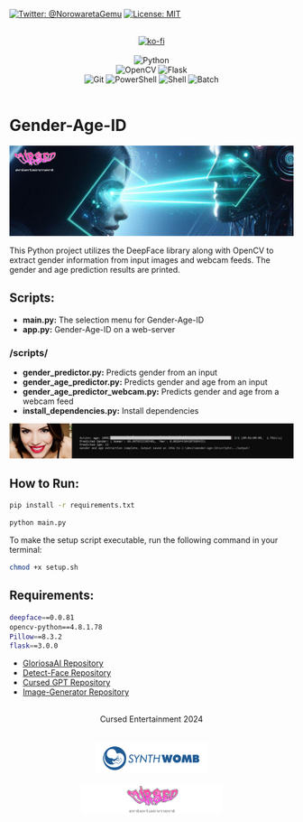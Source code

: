 [![Twitter: @NorowaretaGemu](https://img.shields.io/badge/X-@NorowaretaGemu-blue.svg?style=flat)](https://x.com/NorowaretaGemu)
[![License: MIT](https://img.shields.io/badge/License-MIT-yellow.svg)](https://opensource.org/licenses/MIT)
  
  <br>
<div align="center">
  <a href="https://ko-fi.com/cursedentertainment">
    <img src="https://ko-fi.com/img/githubbutton_sm.svg" alt="ko-fi" style="width: 20%;"/>
  </a>
</div>
  <br>


<div align="center">
  <img alt="Python" src="https://img.shields.io/badge/python%20-%23323330.svg?&style=for-the-badge&logo=python&logoColor=white"/>
</div>

<div align="center">
   <img alt="OpenCV" src="https://img.shields.io/badge/opencv-%23323330.svg?&style=for-the-badge&logo=opencv&logoColor=white"/>
     <img alt="Flask" src="https://img.shields.io/badge/flask%20-%23323330.svg?&style=for-the-badge&logo=flaks&logoColor=white"/>
</div>

<div align="center">
    <img alt="Git" src="https://img.shields.io/badge/git%20-%23323330.svg?&style=for-the-badge&logo=git&logoColor=white"/>
  <img alt="PowerShell" src="https://img.shields.io/badge/PowerShell-%23323330.svg?&style=for-the-badge&logo=powershell&logoColor=white"/>
  <img alt="Shell" src="https://img.shields.io/badge/Shell-%23323330.svg?&style=for-the-badge&logo=gnu-bash&logoColor=white"/>
  <img alt="Batch" src="https://img.shields.io/badge/Batch-%23323330.svg?&style=for-the-badge&logo=windows&logoColor=white"/>
  </div>
<br>

# Gender-Age-ID

<div align="center">
<a href="https://cursedprograms.github.io/gender-age-id-pr/" target="_blank">
    <img src="https://github.com/CursedPrograms/Gender-Age-ID/raw/main/demo_images/cover.png"
        alt="Age-Gender Demo Image">
</a>
</div>

This Python project utilizes the DeepFace library along with OpenCV to extract gender information from input images and webcam feeds. The gender and age prediction results are printed.

## Scripts:

- **main.py:** The selection menu for Gender-Age-ID
- **app.py:** Gender-Age-ID on a web-server

### /scripts/

- **gender_predictor.py:** Predicts gender from an input
- **gender_age_predictor.py:** Predicts gender and age from an input
- **gender_age_predictor_webcam.py:** Predicts gender and age from a webcam feed
- **install_dependencies.py:** Install dependencies

<div align="center">
<a  href="https://cursedprograms.github.io/gender-age-id-pr/" target="_blank">
    <img src="https://github.com/CursedPrograms/Gender-Age-ID/raw/main/demo_images/age-gender-demo.png"
        alt="Age-Gender Demo Image">
</a>
</div>

## How to Run:
```bash
pip install -r requirements.txt
```
```bash
python main.py
```
To make the setup script executable, run the following command in your terminal:

```bash
chmod +x setup.sh
```
## Requirements:

```bash
deepface==0.0.81
opencv-python==4.8.1.78
Pillow==8.3.2
flask==3.0.0
```
- [GloriosaAI Repository](https://github.com/CursedPrograms/GloriosaAI)
- [Detect-Face Repository](https://github.com/CursedPrograms/Detect-Face)
- [Cursed GPT Repository](https://github.com/CursedPrograms/Cursed-GPT)
- [Image-Generator Repository](https://github.com/CursedPrograms/Image-Generator)

<br>
<div align="center">
Cursed Entertainment 2024
  </div>
<br>

<br>
<div align="center">
<a href="https://github.com/SynthWomb" target="_blank" align="center">
    <img src="https://github.com/SynthWomb/synth.womb/blob/main/logos/synthwomb07.png"
        alt="SynthWomb" style="width:200px;"/>
</a>
</div>
<br>
<div align="center">
<a href="https://cursed-entertainment.itch.io/" target="_blank">
    <img src="https://github.com/CursedPrograms/cursedentertainment/raw/main/images/logos/logo-wide-grey.png"
        alt="CursedEntertainment Logo" style="width:250px;">
</a>
</div>
